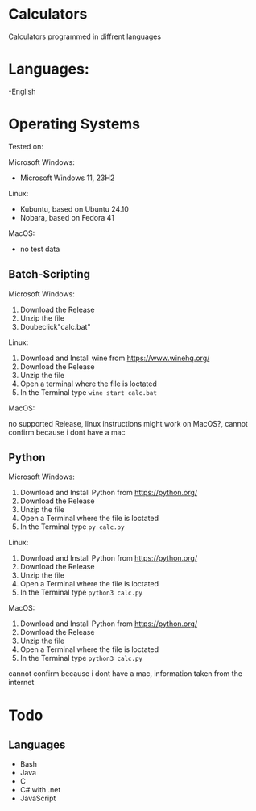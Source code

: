 # Calculators
Calculators programmed in diffrent languages
# Languages:

-English

# Operating Systems
Tested on:

Microsoft Windows:
- Microsoft Windows 11, 23H2

Linux:
- Kubuntu, based on Ubuntu 24.10
- Nobara, based on Fedora 41

MacOS:
- no test data

## Batch-Scripting
Microsoft Windows:
1. Download the Release
2. Unzip the file
3. Doubeclick"calc.bat"

Linux:

1. Download and Install wine from https://www.winehq.org/
2. Download the Release
3. Unzip the file
4. Open a terminal where the file is loctated
5. In the Terminal type ``` wine start calc.bat ```

MacOS:

no supported Release, linux instructions might work on MacOS?, cannot confirm because i dont have a mac

## Python

Microsoft Windows:
1. Download and Install Python from https://python.org/
2. Download the Release
3. Unzip the file
4. Open a Terminal where the file is loctated
5. In the Terminal type ``` py calc.py  ```

Linux:

1. Download and Install Python from https://python.org/
2. Download the Release
3. Unzip the file
4. Open a Terminal where the file is loctated
5. In the Terminal type ``` python3 calc.py ```

MacOS:

1. Download and Install Python from https://python.org/
2. Download the Release
3. Unzip the file
4. Open a Terminal where the file is loctated
5. In the Terminal type ``` python3 calc.py ```

cannot confirm because i dont have a mac, information taken from the internet

# Todo

## Languages

- Bash
- Java
- C
- C# with .net
- JavaScript
